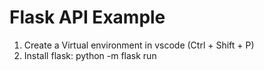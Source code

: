 # Flask API Example

1. Create a Virtual environment in vscode (Ctrl + Shift + P)
2. Install flask: python -m flask run
